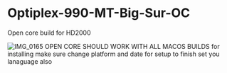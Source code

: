 # Optiplex-990-MT-Big-Sur-OC
Open core build for HD2000 

![IMG_0165](https://github.com/ZeroLatency86/Optiplex-990-MT-Big-Sur-OC/assets/124946940/e6718926-6fdc-4200-b247-97de231dd696)
OPEN CORE SHOULD WORK WITH ALL MACOS BUILDS for installing make sure change platform and date for setup to finish set you lanaguage also 
